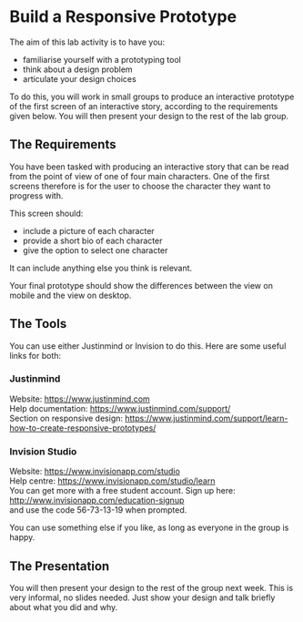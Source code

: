 # Build a Responsive Prototype

The aim of this lab activity is to have you:
- familiarise yourself with a prototyping tool
- think about a design problem
- articulate your design choices

To do this, you will work in small groups to produce an interactive prototype of the first screen of an interactive story, according to the requirements given below. You will then present your design to the rest of the lab group. 

## The Requirements

You have been tasked with producing an interactive story that can be read from the point of view of one of four main characters. One of the first screens therefore is for the user to choose the character they want to progress with. 

This screen should:
- include a picture of each character
- provide a short bio of each character
- give the option to select one character

It can include anything else you think is relevant. 

Your final prototype should show the differences between the view on mobile and the view on desktop. 

## The Tools

You can use either Justinmind or Invision to do this. Here are some useful links for both:

### Justinmind
Website: <https://www.justinmind.com>    
Help documentation: <https://www.justinmind.com/support/>  
Section on responsive design: <https://www.justinmind.com/support/learn-how-to-create-responsive-prototypes/>  

### Invision Studio
Website: <https://www.invisionapp.com/studio>  
Help centre: <https://www.invisionapp.com/studio/learn>  
You can get more with a free student account. Sign up here: <http://www.invisionapp.com/education-signup>  
and use the code 56-73-13-19 when prompted.

You can use something else if you like, as long as everyone in the group is happy. 

## The Presentation

You will then present your design to the rest of the group next week. This is very informal, no slides needed. Just show your design and talk briefly about what you did and why. 

